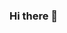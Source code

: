 ### Hi there 👋

<!--
**wellsonhuang/wellsonhuang** is a ✨ _special_ ✨ repository because its `README.md` (this file) appears on your GitHub profile.

Here are some ideas to get you started:

- 🔭 I’m currently working on Web Programming
- 🌱 I’m currently learning Web Programming
- 👯 I’m looking to collaborate on anything
- 🤔 I’m looking for help with Web Programming
- 💬 Ask me about C/C++/java
- 📫 How to reach me: [My FB](https://www.facebook.com/wellsonhuang).
- ⚡ Fun fact: 遠距每天都會睡到中午，除了禮拜一早上的網頁程式設計課


-->
